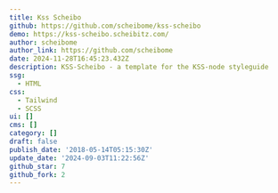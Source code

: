 ```yaml
---
title: Kss Scheibo
github: https://github.com/scheibome/kss-scheibo
demo: https://kss-scheibo.scheibitz.com/
author: scheibome
author_link: https://github.com/scheibome
date: 2024-11-28T16:45:23.432Z
description: KSS-Scheibo - a template for the KSS-node styleguide
ssg:
  - HTML
css:
  - Tailwind
  - SCSS
ui: []
cms: []
category: []
draft: false
publish_date: '2018-05-14T05:15:30Z'
update_date: '2024-09-03T11:22:56Z'
github_star: 7
github_fork: 2
---
```

